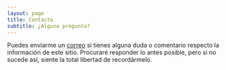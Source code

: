 ```yaml
---
layout: page
title: Contacto
subtitle: ¿Alguna pregunta?
---
```


Puedes enviarme un [correo](mailto:evillatoro@cua.uam.mx) si tienes alguna duda o comentario respecto la información de este sitio. Procuraré responder lo antes posible, pero si no sucede así, siente la total libertad de recordármelo.
